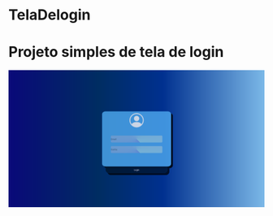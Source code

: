 # TelaDelogin
<h1>Projeto simples de tela de login</h1>
<img src="https://github.com/KaikyDegasperi/TelaDelogin/blob/master/img.png"></img>
